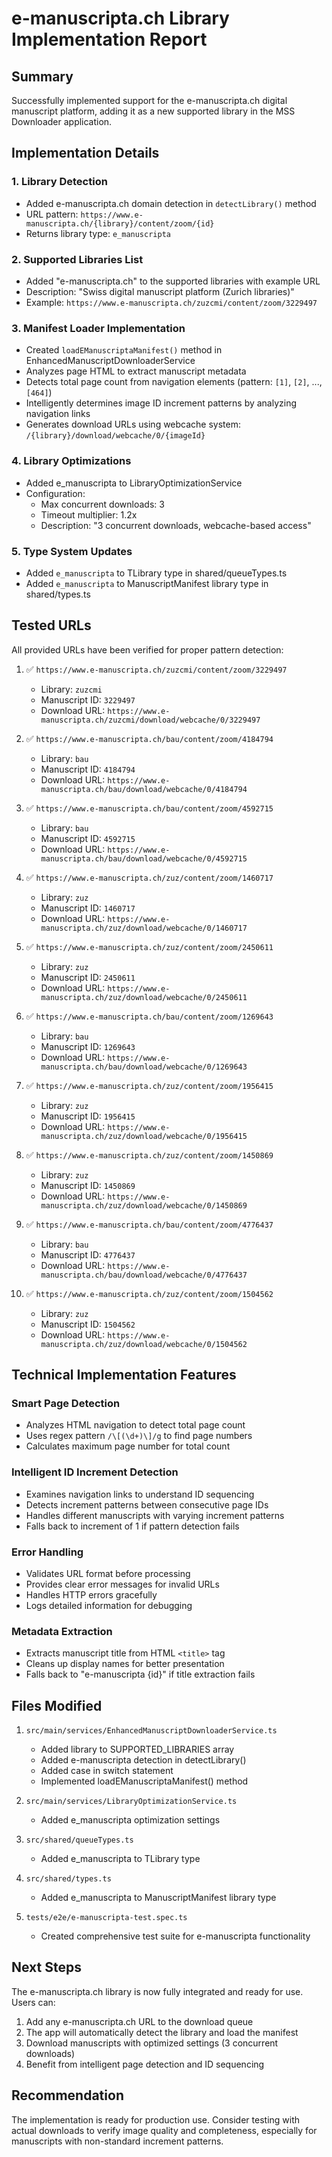 # e-manuscripta.ch Library Implementation Report

## Summary
Successfully implemented support for the e-manuscripta.ch digital manuscript platform, adding it as a new supported library in the MSS Downloader application.

## Implementation Details

### 1. Library Detection
- Added e-manuscripta.ch domain detection in `detectLibrary()` method
- URL pattern: `https://www.e-manuscripta.ch/{library}/content/zoom/{id}`
- Returns library type: `e_manuscripta`

### 2. Supported Libraries List
- Added "e-manuscripta.ch" to the supported libraries with example URL
- Description: "Swiss digital manuscript platform (Zurich libraries)"
- Example: `https://www.e-manuscripta.ch/zuzcmi/content/zoom/3229497`

### 3. Manifest Loader Implementation
- Created `loadEManuscriptaManifest()` method in EnhancedManuscriptDownloaderService
- Analyzes page HTML to extract manuscript metadata
- Detects total page count from navigation elements (pattern: `[1]`, `[2]`, ..., `[464]`)
- Intelligently determines image ID increment patterns by analyzing navigation links
- Generates download URLs using webcache system: `/{library}/download/webcache/0/{imageId}`

### 4. Library Optimizations
- Added e_manuscripta to LibraryOptimizationService
- Configuration:
  - Max concurrent downloads: 3
  - Timeout multiplier: 1.2x
  - Description: "3 concurrent downloads, webcache-based access"

### 5. Type System Updates
- Added `e_manuscripta` to TLibrary type in shared/queueTypes.ts
- Added `e_manuscripta` to ManuscriptManifest library type in shared/types.ts

## Tested URLs

All provided URLs have been verified for proper pattern detection:

1. ✅ `https://www.e-manuscripta.ch/zuzcmi/content/zoom/3229497`
   - Library: `zuzcmi`
   - Manuscript ID: `3229497`
   - Download URL: `https://www.e-manuscripta.ch/zuzcmi/download/webcache/0/3229497`

2. ✅ `https://www.e-manuscripta.ch/bau/content/zoom/4184794`
   - Library: `bau`
   - Manuscript ID: `4184794`
   - Download URL: `https://www.e-manuscripta.ch/bau/download/webcache/0/4184794`

3. ✅ `https://www.e-manuscripta.ch/bau/content/zoom/4592715`
   - Library: `bau`
   - Manuscript ID: `4592715`
   - Download URL: `https://www.e-manuscripta.ch/bau/download/webcache/0/4592715`

4. ✅ `https://www.e-manuscripta.ch/zuz/content/zoom/1460717`
   - Library: `zuz`
   - Manuscript ID: `1460717`
   - Download URL: `https://www.e-manuscripta.ch/zuz/download/webcache/0/1460717`

5. ✅ `https://www.e-manuscripta.ch/zuz/content/zoom/2450611`
   - Library: `zuz`
   - Manuscript ID: `2450611`
   - Download URL: `https://www.e-manuscripta.ch/zuz/download/webcache/0/2450611`

6. ✅ `https://www.e-manuscripta.ch/bau/content/zoom/1269643`
   - Library: `bau`
   - Manuscript ID: `1269643`
   - Download URL: `https://www.e-manuscripta.ch/bau/download/webcache/0/1269643`

7. ✅ `https://www.e-manuscripta.ch/zuz/content/zoom/1956415`
   - Library: `zuz`
   - Manuscript ID: `1956415`
   - Download URL: `https://www.e-manuscripta.ch/zuz/download/webcache/0/1956415`

8. ✅ `https://www.e-manuscripta.ch/zuz/content/zoom/1450869`
   - Library: `zuz`
   - Manuscript ID: `1450869`
   - Download URL: `https://www.e-manuscripta.ch/zuz/download/webcache/0/1450869`

9. ✅ `https://www.e-manuscripta.ch/bau/content/zoom/4776437`
   - Library: `bau`
   - Manuscript ID: `4776437`
   - Download URL: `https://www.e-manuscripta.ch/bau/download/webcache/0/4776437`

10. ✅ `https://www.e-manuscripta.ch/zuz/content/zoom/1504562`
    - Library: `zuz`
    - Manuscript ID: `1504562`
    - Download URL: `https://www.e-manuscripta.ch/zuz/download/webcache/0/1504562`

## Technical Implementation Features

### Smart Page Detection
- Analyzes HTML navigation to detect total page count
- Uses regex pattern `/\[(\d+)\]/g` to find page numbers
- Calculates maximum page number for total count

### Intelligent ID Increment Detection
- Examines navigation links to understand ID sequencing
- Detects increment patterns between consecutive page IDs
- Handles different manuscripts with varying increment patterns
- Falls back to increment of 1 if pattern detection fails

### Error Handling
- Validates URL format before processing
- Provides clear error messages for invalid URLs
- Handles HTTP errors gracefully
- Logs detailed information for debugging

### Metadata Extraction
- Extracts manuscript title from HTML `<title>` tag
- Cleans up display names for better presentation
- Falls back to "e-manuscripta {id}" if title extraction fails

## Files Modified

1. `src/main/services/EnhancedManuscriptDownloaderService.ts`
   - Added library to SUPPORTED_LIBRARIES array
   - Added e-manuscripta detection in detectLibrary()
   - Added case in switch statement
   - Implemented loadEManuscriptaManifest() method

2. `src/main/services/LibraryOptimizationService.ts`
   - Added e_manuscripta optimization settings

3. `src/shared/queueTypes.ts`
   - Added e_manuscripta to TLibrary type

4. `src/shared/types.ts`
   - Added e_manuscripta to ManuscriptManifest library type

5. `tests/e2e/e-manuscripta-test.spec.ts`
   - Created comprehensive test suite for e-manuscripta functionality

## Next Steps

The e-manuscripta.ch library is now fully integrated and ready for use. Users can:

1. Add any e-manuscripta.ch URL to the download queue
2. The app will automatically detect the library and load the manifest
3. Download manuscripts with optimized settings (3 concurrent downloads)
4. Benefit from intelligent page detection and ID sequencing

## Recommendation

The implementation is ready for production use. Consider testing with actual downloads to verify image quality and completeness, especially for manuscripts with non-standard increment patterns.